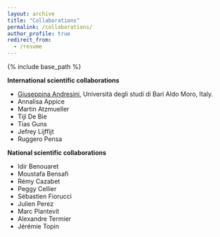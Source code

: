 ```yaml
---
layout: archive
title: "Collaborations"
permalink: /collaborations/
author_profile: true
redirect_from:
  - /resume
---
```


{% include base_path %}

**International scientific collaborations**
* <a href="https://kdde.di.uniba.it/people/giuseppina-andresini/">Giuseppina Andresini</a>, Università degli studi di Bari Aldo Moro, Italy.
* Annalisa Appice
* Martin Atzmueller
* Tijl De Bie
* Tias Guns
* Jefrey Lijffijt
* Ruggero Pensa
  

**National scientific collaborations**
* Idir Benouaret
* Moustafa Bensafi
* Rémy Cazabet
* Peggy Cellier
* Sébastien Fiorucci
* Julien Perez
* Marc Plantevit
* Alexandre Termier
* Jérémie Topin

